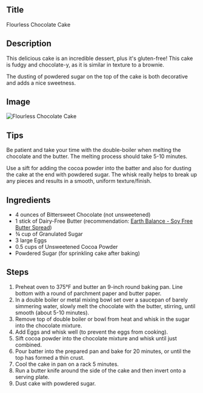## Title

Flourless Chocolate Cake

## Description

This delicious cake is an incredible dessert, plus it's gluten-free!  This cake is fudgy and chocolate-y, as it is similar in texture to a brownie.

The dusting of powdered sugar on the top of the cake is both decorative and adds a nice sweetness.

## Image

<img src="{{ url_for('static', filename='img/flourless_chocolate_cake.jpg') }}" alt="Flourless Chocolate Cake" />

## Tips

Be patient and take your time with the double-boiler when melting the chocolate and the butter.  The melting process should take 5-10 minutes.

Use a sift for adding the cocoa powder into the batter and also for dusting the cake at the end with powdered sugar.  The whisk really helps to break up any pieces and results in a smooth, uniform texture/finish.

## Ingredients

* 4 ounces of Bittersweet Chocolate (not unsweetened)
* 1 stick of Dairy-Free Butter (recommendation: [Earth Balance - Soy Free Butter Spread](https://www.earthbalancenatural.com/spreads/soy-free-buttery-spread))
* ¾ cup of Granulated Sugar
* 3 large Eggs
* 0.5 cups of Unsweetened Cocoa Powder
* Powdered Sugar (for sprinkling cake after baking)

## Steps

1. Preheat oven to 375°F and butter an 9-inch round baking pan. Line bottom with a round of parchment paper and butter paper.
2. In a double boiler or metal mixing bowl set over a saucepan of barely simmering water, slowly melt the chocolate with the butter, stirring, until smooth (about 5-10 minutes).
3. Remove top of double boiler or bowl from heat and whisk in the sugar into the chocolate mixture.
4. Add Eggs and whisk well (to prevent the eggs from cooking).
5. Sift cocoa powder into the chocolate mixture and whisk until just combined.
6. Pour batter into the prepared pan and bake for 20  minutes, or until the top has formed a thin crust.
7. Cool the cake in pan on a rack 5 minutes.
8. Run a butter knife around the side of the cake and then invert onto a serving plate.
9. Dust cake with powdered sugar.
